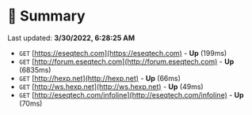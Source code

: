 # 📖 Summary
Last updated: **3/30/2022, 6:28:25 AM**

- `GET` [https://eseqtech.com](https://eseqtech.com) - **Up** (199ms)
- `GET` [http://forum.eseqtech.com](http://forum.eseqtech.com) - **Up** (6835ms)
- `GET` [http://hexp.net](http://hexp.net) - **Up** (66ms)
- `GET` [http://ws.hexp.net](http://ws.hexp.net) - **Up** (49ms)
- `GET` [http://eseqtech.com/infoline](http://eseqtech.com/infoline) - **Up** (70ms)
